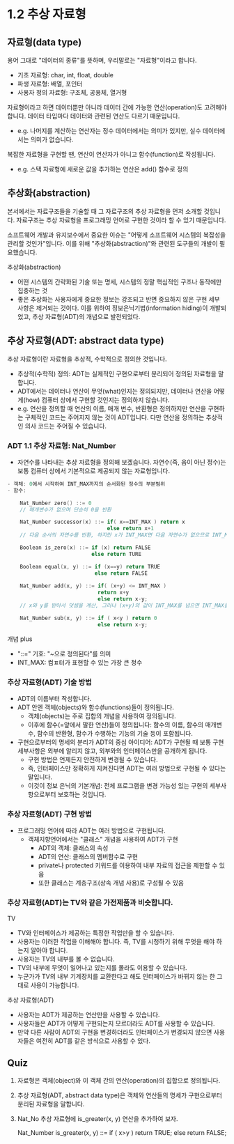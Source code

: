 # 1.2 추상 자료형

## 자료형(data type)
용어 그대로 "데이터의 종류"를 뜻하며, 우리말로는 "자료형"이라고 합니다.
- 기초 자료형: char, int, float, double
- 파생 자료형: 배열, 포인터
- 사용자 정의 자료형: 구조체, 공용체, 열거형

자료형이라고 하면 데이터뿐만 아니라 데이터 간에 가능한 연산(operation)도 고려해야 합니다. 데이터 타입마다 데이터와 관련된 연산도 다르기 때문입니다.
- e.g. 나머지를 계산하는 연산자는 정수 데이터에서는 의미가 있지만, 실수 데이터에서는 의미가 없습니다.

복잡한 자료형을 구현할 땐, 연산이 연산자가 아니고 함수(function)로 작성됩니다.
- e.g. 스택 자료형에 새로운 값을 추가하는 연산은 add() 함수로 정의

## 추상화(abstraction)

본서에서는 자료구조들을 기술할 때 그 자료구조의 추상 자료형을 먼저 소개할 것입니다. 자료구조는 추상 자료형을 프로그래밍 언어로 구현한 것이라 할 수 있기 때문입니다.

소프트웨어 개발과 유지보수에서 중요한 이슈는 "어떻게 소프트웨어 시스템의 복잡성을 관리할 것인가"입니다. 이를 위해 "추상화(abstraction)"와 관련된 도구들의 개발이 필요했습니다.

추상화(abstraction)
- 어떤 시스템의 간략화된 기술 또는 명세, 시스템의 정말 핵심적인 구조나 동작에만 집중하는 것
- 좋은 추상화는 사용자에게 중요한 정보는 강조되고 반면 중요하지 않은 구현 세부 사항은 제거되는 것이다. 이를 위하여 정보은닉기법(information hiding)이 개발되었고, 추상 자료형(ADT)의 개념으로 발전되었다.

## 추상 자료형(ADT: abstract data type)
추상 자료형이란 자료형을 추상적, 수학적으로 정의한 것입니다.
- 추상적(수학적) 정의: ADT는 실제적인 구현으로부터 분리되어 정의된 자료형을 말합니다.
- ADT에서는 데이터나 연산이 무엇(what)인지는 정의되지만, 데이터나 연산을 어떻게(how) 컴퓨터 상에서 구현할 것인지는 정의하지 않습니다.
- e.g. 연산을 정의할 때 연산의 이름, 매개 변수, 반환형은 정의하지만 연산을 구현하는 구체적인 코드는 주어지지 않는 것이 ADT입니다. 다만 연산을 정의하는 추상적인 의사 코드는 주어질 수 있습니다.

### ADT 1.1 추상 자료형: Nat_Number
- 자연수를 나타내는 추상 자료형을 정의해 보겠습니다. 자연수(즉, 음이 아닌 정수)는 보통 컴퓨터 상에서 기본적으로 제공되지 않는 자료형입니다.

```c
- 객체: 0에서 시작하여 INT_MAX까지의 순서화된 정수의 부분범위
- 함수:

    Nat_Number zero() ::= 0 
    // 매개변수가 없으며 단순히 0을 반환

    Nat_Number successor(x) ::= if( x==INT_MAX ) return x
                                else return x+1
    // 다음 순서의 자연수를 반환, 하지만 x가 INT_MAX면 다음 자연수가 없으므로 INT_MAX를 반환

    Boolean is_zero(x) ::= if (x) return FALSE
                           else return TURE

    Boolean equal(x, y) ::= if (x==y) return TRUE
                            else return FALSE
    
    Nat_Number add(x, y) ::= if( (x+y) <= INT_MAX )
                             return x+y
                             else return x-y;
    // x와 y를 받아서 덧셈을 계산, 그러나 (x+y)의 값이 INT_MAX를 넘으면 INT_MAX를 반환

    Nat_Number sub(x, y) ::= if ( x<y ) return 0
                             else return x-y;

```

개념 plus
- "::=" 기호: "~으로 정의된다"를 의미
- INT_MAX: 컴ㅍ터가 표현할 수 있는 가장 큰 정수


### 추상 자료형(ADT) 기술 방법
- ADT의 이름부터 작성합니다.
- ADT 안엔 객체(objects)와 함수(functions)들이 정의됩니다.
    - 객체(objects)는 주로 집합의 개념을 사용하여 정의됩니다.
    - 이후에 함수(=앞에서 말한 연산)들이 정의됩니다: 함수의 이름, 함수의 매개변수, 함수의 반환형, 함수가 수행하는 기능의 기술 등이 포함됩니다.
- 구현으로부터의 명세의 분리가 ADT의 중심 아이디어: ADT가 구현될 때 보통 구현세부사항은 외부에 알리지 않고, 외부와의 인터페이스만을 공개하게 됩니다.
    - 구현 방법은 언제든지 안전하게 변경될 수 있습니다.
    - 즉, 인터페이스만 정확하게 지켜진다면 ADT는 여러 방법으로 구현될 수 있다는 말입니다.
    - 이것이 정보 은닉의 기본개념: 전체 프로그램을 변경 가능성 있는 구현의 세부사항으로부터 보호하는 것입니다.

### 추상 자료형(ADT) 구현 방법
- 프로그래밍 언어에 따라 ADT는 여러 방법으로 구현됩니다.
    - 객체지향언어에서는 "클래스" 개념을 사용하여 ADT가 구현
        - ADT의 객체: 클래스의 속성
        - ADT의 연산: 클래스의 멤버함수로 구현
        - private나 protected 키워드를 이용하여 내부 자료의 접근을 제한할 수 있음
        - 또한 클래스는 계층구조(상속 개념 사용)로 구성될 수 있음

### 추상 자료형(ADT)는 TV와 같은 가전제품과 비슷합니다.

TV
- TV와 인터페이스가 제공하는 특정한 작업만을 할 수 있습니다.
- 사용자는 이러한 작업을 이해해야 합니다. 즉, TV를 시청하기 위해 무엇을 해야 하는지 알아야 합니다.
- 사용자는 TV의 내부를 볼 수 없습니다.
- TV의 내부에 무엇이 일어나고 있는지를 몰라도 이용할 수 있습니다.
- 누군가가 TV의 내부 기계장치를 교환한다고 해도 인터페이스가 바뀌지 않는 한 그대로 사용이 가능합니다.

추상 자료형(ADT)
- 사용자는 ADT가 제공하는 연산만을 사용할 수 있습니다.
- 사용자들은 ADT가 어떻게 구현되는지 모르더라도 ADT를 사용할 수 있습니다.
- 만약 다른 사람이 ADT의 구현을 변경하더라도 인터페이스가 변경되지 않으면 사용자들은 여전히 ADT를 같은 방식으로 사용할 수 있다.

## Quiz

01. 자료형은 객체(object)와 이 객체 간의 연산(operation)의 집합으로 정의됩니다.
02. 추상 자료형(ADT, abstract data type)은 객체와 연산들의 명세가 구현으로부터 분리된 자료형을 말합니다.
03. Nat_No 추상 자료형에 is_greater(x, y) 연산을 추가하여 보자.

    Nat_Number is_greater(x, y) ::= if ( x>y ) return TRUE;
                                    else return FALSE;
    